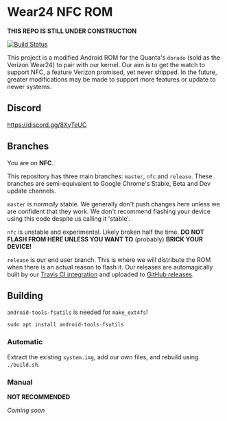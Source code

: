 # Wear24 NFC ROM

**THIS REPO IS STILL UNDER CONSTRUCTION**

[![Build Status](https://travis-ci.org/davwheat/Wear24-NFC-ROM.svg?branch=master)](https://travis-ci.org/davwheat/Wear24-NFC-Kernel)

This project is a modified Android ROM for the Quanta's `dorado` (sold as the Verizon Wear24) to pair with our kernel. Our aim is to get the watch to support NFC, a feature Verizon promised, yet never shipped. In the future, greater modifications may be made to support more features or update to newer systems.

## Discord

https://discord.gg/8XyTeUC

## Branches

You are on **NFC**.

This repository has three main branches: `master`, `nfc` and `release`. These branches are semi-equivalent to Google Chrome's Stable, Beta and Dev update channels.

`master` is *normally* stable. We generally don't push changes here unless we are confident that they work. We don't recommend flashing your device using this code despite us calling it 'stable'.

`nfc` is unstable and experimental. Likely broken half the time. **DO NOT FLASH FROM HERE UNLESS YOU WANT TO** (probably) **BRICK YOUR DEVICE!**

`release` is our end user branch. This is where we will distribute the ROM when there is an actual reason to flash it. Our releases are automagically built by our [Travis CI integration](https://travis-ci.org/davwheat/Wear24-NFC-ROM/branches) and uploaded to [GitHub releases](https://github.com/davwheat/Wear24-NFC-ROM/releases).

## Building

`android-tools-fsutils` is needed for `make_ext4fs`!

`sudo apt install android-tools-fsutils`

### Automatic

Extract the existing `system.img`, add our own files, and rebuild using `./build.sh`.

### Manual

**NOT RECOMMENDED**

*Coming soon*

